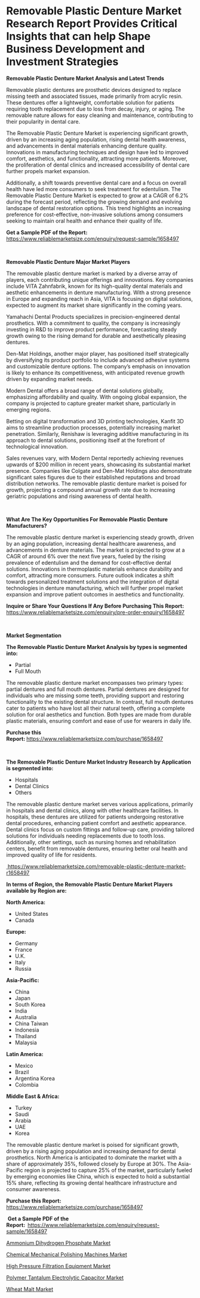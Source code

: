 <p><h1>Removable Plastic Denture Market Research Report Provides Critical Insights that can help Shape Business Development and Investment Strategies</h1></p><p><strong>Removable Plastic Denture Market Analysis and Latest Trends</strong></p>
<p><p>Removable plastic dentures are prosthetic devices designed to replace missing teeth and associated tissues, made primarily from acrylic resin. These dentures offer a lightweight, comfortable solution for patients requiring tooth replacement due to loss from decay, injury, or aging. The removable nature allows for easy cleaning and maintenance, contributing to their popularity in dental care.</p><p>The Removable Plastic Denture Market is experiencing significant growth, driven by an increasing aging population, rising dental health awareness, and advancements in dental materials enhancing denture quality. Innovations in manufacturing techniques and design have led to improved comfort, aesthetics, and functionality, attracting more patients. Moreover, the proliferation of dental clinics and increased accessibility of dental care further propels market expansion.</p><p>Additionally, a shift towards preventive dental care and a focus on overall health have led more consumers to seek treatment for edentulism. The Removable Plastic Denture Market is expected to grow at a CAGR of 6.2% during the forecast period, reflecting the growing demand and evolving landscape of dental restoration options. This trend highlights an increasing preference for cost-effective, non-invasive solutions among consumers seeking to maintain oral health and enhance their quality of life.</p></p>
<p><strong>Get a Sample PDF of the Report:&nbsp;</strong> <a href="https://www.reliablemarketsize.com/enquiry/request-sample/1658497?utm_campaign=1176&utm_medium=2&utm_source=Github&utm_content=ia&utm_term=28092024&utm_id=removable-plastic-denture">https://www.reliablemarketsize.com/enquiry/request-sample/1658497</a></p>
<p>&nbsp;</p>
<p><strong>Removable Plastic Denture Major Market Players</strong></p>
<p><p>The removable plastic denture market is marked by a diverse array of players, each contributing unique offerings and innovations. Key companies include VITA Zahnfabrik, known for its high-quality dental materials and aesthetic enhancements in denture manufacturing. With a strong presence in Europe and expanding reach in Asia, VITA is focusing on digital solutions, expected to augment its market share significantly in the coming years.</p><p>Yamahachi Dental Products specializes in precision-engineered dental prosthetics. With a commitment to quality, the company is increasingly investing in R&D to improve product performance, forecasting steady growth owing to the rising demand for durable and aesthetically pleasing dentures.</p><p>Den-Mat Holdings, another major player, has positioned itself strategically by diversifying its product portfolio to include advanced adhesive systems and customizable denture options. The company’s emphasis on innovation is likely to enhance its competitiveness, with anticipated revenue growth driven by expanding market needs.</p><p>Modern Dental offers a broad range of dental solutions globally, emphasizing affordability and quality. With ongoing global expansion, the company is projected to capture greater market share, particularly in emerging regions.</p><p>Betting on digital transformation and 3D printing technologies, Kanfit 3D aims to streamline production processes, potentially increasing market penetration. Similarly, Renishaw is leveraging additive manufacturing in its approach to dental solutions, positioning itself at the forefront of technological innovation.</p><p>Sales revenues vary, with Modern Dental reportedly achieving revenues upwards of $200 million in recent years, showcasing its substantial market presence. Companies like Colgate and Den-Mat Holdings also demonstrate significant sales figures due to their established reputations and broad distribution networks. The removable plastic denture market is poised for growth, projecting a compound annual growth rate due to increasing geriatric populations and rising awareness of dental health.</p></p>
<p>&nbsp;</p>
<p><strong>What Are The Key Opportunities For Removable Plastic Denture Manufacturers?</strong></p>
<p><p>The removable plastic denture market is experiencing steady growth, driven by an aging population, increasing dental healthcare awareness, and advancements in denture materials. The market is projected to grow at a CAGR of around 6% over the next five years, fueled by the rising prevalence of edentulism and the demand for cost-effective dental solutions. Innovations in thermoplastic materials enhance durability and comfort, attracting more consumers. Future outlook indicates a shift towards personalized treatment solutions and the integration of digital technologies in denture manufacturing, which will further propel market expansion and improve patient outcomes in aesthetics and functionality.</p></p>
<p><strong>Inquire or Share Your Questions If Any Before Purchasing This Report:</strong> <a href="https://www.reliablemarketsize.com/enquiry/pre-order-enquiry/1658497?utm_campaign=1176&utm_medium=2&utm_source=Github&utm_content=ia&utm_term=28092024&utm_id=removable-plastic-denture">https://www.reliablemarketsize.com/enquiry/pre-order-enquiry/1658497</a></p>
<p>&nbsp;</p>
<p><strong>Market Segmentation</strong></p>
<p><strong>The Removable Plastic Denture Market Analysis by types is segmented into:</strong></p>
<p><ul><li>Partial</li><li>Full Mouth</li></ul></p>
<p><p>The removable plastic denture market encompasses two primary types: partial dentures and full mouth dentures. Partial dentures are designed for individuals who are missing some teeth, providing support and restoring functionality to the existing dental structure. In contrast, full mouth dentures cater to patients who have lost all their natural teeth, offering a complete solution for oral aesthetics and function. Both types are made from durable plastic materials, ensuring comfort and ease of use for wearers in daily life.</p></p>
<p><strong>Purchase this Report:&nbsp;</strong><a href="https://www.reliablemarketsize.com/purchase/1658497?utm_campaign=1176&utm_medium=2&utm_source=Github&utm_content=ia&utm_term=28092024&utm_id=removable-plastic-denture">https://www.reliablemarketsize.com/purchase/1658497</a></p>
<p>&nbsp;</p>
<p><strong>The Removable Plastic Denture Market Industry Research by Application is segmented into:</strong></p>
<p><ul><li>Hospitals</li><li>Dental Clinics</li><li>Others</li></ul></p>
<p><p>The removable plastic denture market serves various applications, primarily in hospitals and dental clinics, along with other healthcare facilities. In hospitals, these dentures are utilized for patients undergoing restorative dental procedures, enhancing patient comfort and aesthetic appearance. Dental clinics focus on custom fittings and follow-up care, providing tailored solutions for individuals needing replacements due to tooth loss. Additionally, other settings, such as nursing homes and rehabilitation centers, benefit from removable dentures, ensuring better oral health and improved quality of life for residents.</p></p>
<p><a href="https://www.reliablemarketsize.com/removable-plastic-denture-market-r1658497?utm_campaign=1176&utm_medium=2&utm_source=Github&utm_content=ia&utm_term=28092024&utm_id=removable-plastic-denture">&nbsp;https://www.reliablemarketsize.com/removable-plastic-denture-market-r1658497</a></p>
<p><strong>In terms of Region, the Removable Plastic Denture Market Players available by Region are:</strong></p>
<p>
    <p> <strong> North America: </strong>
        <ul>
            <li>United States</li>
            <li>Canada</li>
        </ul>
        </p> 
    <p> <strong> Europe: </strong>
        <ul>
            <li>Germany</li>
            <li>France</li>
            <li>U.K.</li>
            <li>Italy</li>
            <li>Russia</li>
        </ul>
        </p> 
    <p> <strong> Asia-Pacific: </strong>
        <ul>
            <li>China</li>
            <li>Japan</li>
            <li>South Korea</li>
            <li>India</li>
            <li>Australia</li>
            <li>China Taiwan</li>
            <li>Indonesia</li>
            <li>Thailand</li>
            <li>Malaysia</li>
        </ul>
        </p> 
    <p> <strong> Latin America: </strong>
        <ul>
            <li>Mexico</li>
            <li>Brazil</li>
            <li>Argentina Korea</li>
            <li>Colombia</li>
        </ul>
        </p> 
    <p> <strong> Middle East & Africa: </strong>
        <ul>
            <li>Turkey</li>
            <li>Saudi</li>
            <li>Arabia</li>
            <li>UAE</li>
            <li>Korea</li>
        </ul>
    </p>
    </p>
<p><p>The removable plastic denture market is poised for significant growth, driven by a rising aging population and increasing demand for dental prosthetics. North America is anticipated to dominate the market with a share of approximately 35%, followed closely by Europe at 30%. The Asia-Pacific region is projected to capture 25% of the market, particularly fueled by emerging economies like China, which is expected to hold a substantial 15% share, reflecting its growing dental healthcare infrastructure and consumer awareness.</p></p>
<p><strong>Purchase this Report: </strong><a href="https://www.reliablemarketsize.com/purchase/1658497?utm_campaign=1176&utm_medium=2&utm_source=Github&utm_content=ia&utm_term=28092024&utm_id=removable-plastic-denture">https://www.reliablemarketsize.com/purchase/1658497</a></p>
<p>&nbsp;<strong>Get a Sample PDF of the Report:&nbsp;&nbsp;</strong><a href="https://www.reliablemarketsize.com/enquiry/request-sample/1658497?utm_campaign=1176&utm_medium=2&utm_source=Github&utm_content=ia&utm_term=28092024&utm_id=removable-plastic-denture">https://www.reliablemarketsize.com/enquiry/request-sample/1658497</a></p>
<p><strong></strong></p>
<p><p><a href="https://www.linkedin.com/pulse/ammonium-dihydrogen-phosphate-market-size-share-analysis-fdyje?trackingId=ee%2B%2FNM2WRN6zmLD%2Bi5GNxQ%3D%3D&utm_campaign=1176&utm_medium=2&utm_source=Github&utm_content=ia&utm_term=28092024&utm_id=removable-plastic-denture">Ammonium Dihydrogen Phosphate Market</a></p><p><a href="https://issuu.com/reportprime-2/docs/chemical-mechanical-polishing-machi_c6c75d91645958?utm_campaign=1176&utm_medium=2&utm_source=Github&utm_content=ia&utm_term=28092024&utm_id=removable-plastic-denture">Chemical Mechanical Polishing Machines Market</a></p><p><a href="https://github.com/RickHolmes3/Market-Research-Report-List-6/blob/main/high-pressure-filtration-equipment-market.md?utm_campaign=1176&utm_medium=2&utm_source=Github&utm_content=ia&utm_term=28092024&utm_id=removable-plastic-denture">High Pressure Filtration Equipment Market</a></p><p><a href="https://issuu.com/reportprime-2/docs/polymer-tantalum-electrolytic-capac_df34cf35fef411?utm_campaign=1176&utm_medium=2&utm_source=Github&utm_content=ia&utm_term=28092024&utm_id=removable-plastic-denture">Polymer Tantalum Electrolytic Capacitor Market</a></p><p><a href="https://www.linkedin.com/pulse/global-wheat-malt-market-focus-product-type-white-maltred-end-kksnf?trackingId=H5F0MQINSliNHm5DMiZ7rQ%3D%3D&utm_campaign=1176&utm_medium=2&utm_source=Github&utm_content=ia&utm_term=28092024&utm_id=removable-plastic-denture">Wheat Malt Market</a></p></p>